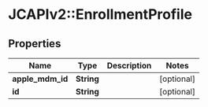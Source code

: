 # JCAPIv2::EnrollmentProfile

## Properties
Name | Type | Description | Notes
------------ | ------------- | ------------- | -------------
**apple_mdm_id** | **String** |  | [optional] 
**id** | **String** |  | [optional] 


